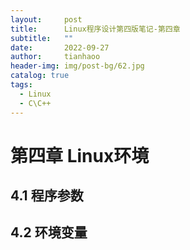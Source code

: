 ```yaml
---
layout:     post
title:      Linux程序设计第四版笔记-第四章
subtitle:   ""
date:       2022-09-27
author:     tianhaoo
header-img: img/post-bg/62.jpg
catalog: true
tags:
  - Linux
  - C\C++
---
```


# 第四章 Linux环境

## 4.1 程序参数

## 4.2 环境变量

